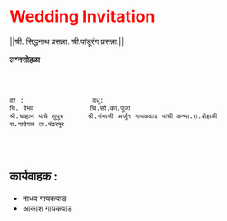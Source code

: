 
<h1 style="color:rgb(255,0,0)">Wedding Invitation</h1>
<html>
<p>
||श्री. सिद्धनाथ प्रसन्ना. श्री.पांडूरंग प्रसन्ना.||

</p>
<h>
<strong>लग्नसोहळा </strong>
</h>
<pre>
<code>
<p>
वर :                 वधू: 
चि. वैभव              चि.सौ.का.पूजा 
श्री.चव्हाण यांचे सुपुत्र      श्री.संभाजी अर्जून गायकवाड यांची कन्या.रा.बोहाळी 
रा.गादेगाव ता.पंढरपूर 


</code>
</pre>
</p>
<h2>कार्यवाहक :</h2>
<ul><li>माधव गायकवाड</li> <li>आकाश गायकवाड</li> </ul>

</html>
